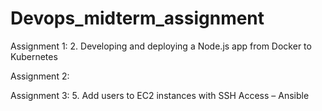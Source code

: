 # Devops_midterm_assignment

Assignment 1:
      2. Developing and deploying a Node.js app from Docker to Kubernetes
      
Assignment 2:
      
Assignment 3:
        5. Add users to EC2 instances with SSH Access – Ansible

